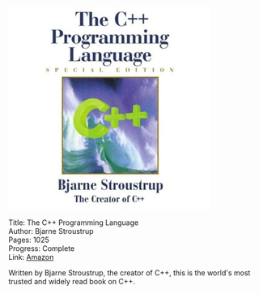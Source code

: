 ![Book cover](cover.jpg)

Title: The C++ Programming Language<br>
Author: Bjarne Stroustrup<br>
Pages:    1025<br>
Progress:  Complete<br>
Link: [Amazon](http://www.amazon.com/The-Programming-Language-Special-Edition/dp/0201700735)<br>

Written by Bjarne Stroustrup, the creator of C++, this is the world's most trusted and widely read book on C++.
